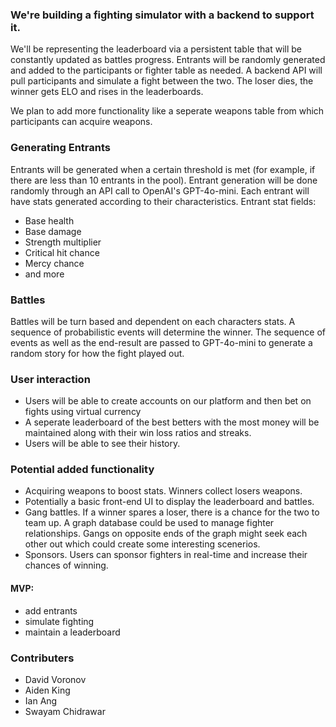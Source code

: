 ### We're building a fighting simulator with a backend to support it.
We'll be representing the leaderboard via a persistent table that will be constantly updated as battles progress. Entrants will be randomly generated and added to the participants or fighter table as needed. A backend API will pull participants and simulate a fight between the two. The loser dies, the winner gets ELO and rises in the leaderboards. 

We plan to add more functionality like a seperate weapons table from which participants can acquire weapons.

### Generating Entrants
Entrants will be generated when a certain threshold is met (for example, if there are less than 10 entrants in the pool). Entrant generation will be done randomly through an API call to OpenAI's GPT-4o-mini. Each entrant will have stats generated according to their characteristics.
Entrant stat fields:
- Base health
- Base damage
- Strength multiplier
- Critical hit chance
- Mercy chance
- and more
  
### Battles
Battles will be turn based and dependent on each characters stats. A sequence of probabilistic events will determine the winner. The sequence of events as well as the end-result are passed to GPT-4o-mini to generate a random story for how the fight played out. 

### User interaction
- Users will be able to create accounts on our platform and then bet on fights using virtual currency
- A seperate leaderboard of the best betters with the most money will be maintained along with their win loss ratios and streaks.
- Users will be able to see their history.

### Potential added functionality
- Acquiring weapons to boost stats. Winners collect losers weapons.
- Potentially a basic front-end UI to display the leaderboard and battles.
- Gang battles. If a winner spares a loser, there is a chance for the two to team up. A graph database could be used to manage fighter relationships. Gangs on opposite ends of the graph might seek each other out which could create some interesting scenerios.
- Sponsors. Users can sponsor fighters in real-time and increase their chances of winning.

#### MVP:
- add entrants
- simulate fighting
- maintain a leaderboard

### Contributers
- David Voronov
- Aiden King
- Ian Ang
- Swayam Chidrawar
